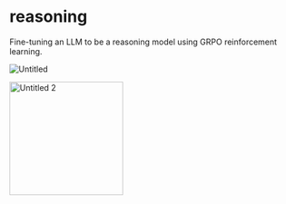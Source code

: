 # reasoning
Fine-tuning an LLM to be a reasoning model using GRPO reinforcement learning.

![Untitled](https://github.com/user-attachments/assets/a0fbdfe4-f796-4a82-b0a8-035318b6e8d2)

<img width="200" alt="Untitled 2" src="https://github.com/user-attachments/assets/303f049a-ea6b-48ac-ab08-ab85f3ed2384" />
